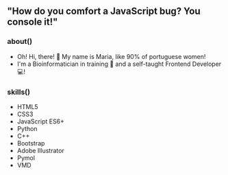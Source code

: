 ## "How do you comfort a JavaScript bug? You console it!"

### **about()**
- Oh! Hi, there! 👋 My name is Maria, like 90% of portuguese women!
- I'm a Bioinformatician in training 🧬 and a self-taught Frontend Developer 💻!

### **skills()**
- HTML5
- CSS3
- JavaScript ES6+
- Python
- C++
- Bootstrap
- Adobe Illustrator
- Pymol
- VMD

<!--
- 👀 I’m interested in 
- 💞️ I’m looking to collaborate on ...
- 📫 How to reach me ...

Frontend Development  | Bioinformatics
------------- | -------------
HTML5  | Python3
CSS3  | Pymol
JavaScript ES6+ | VMD
Bootstrap | 
Adobe Illustrator
-->
